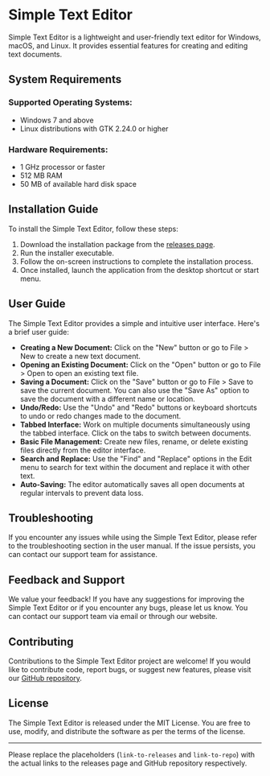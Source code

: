 # Simple Text Editor

Simple Text Editor is a lightweight and user-friendly text editor for Windows, macOS, and Linux. It provides essential features for creating and editing text documents.

## System Requirements

### Supported Operating Systems:
- Windows 7 and above
- Linux distributions with GTK 2.24.0 or higher

### Hardware Requirements:
- 1 GHz processor or faster
- 512 MB RAM
- 50 MB of available hard disk space

## Installation Guide

To install the Simple Text Editor, follow these steps:

1. Download the installation package from the [releases page](https://github.com/KiiingDom/comp3375-groupproject-simpletexteditor).
2. Run the installer executable.
3. Follow the on-screen instructions to complete the installation process.
4. Once installed, launch the application from the desktop shortcut or start menu.

## User Guide

The Simple Text Editor provides a simple and intuitive user interface. Here's a brief user guide:

- **Creating a New Document:** Click on the "New" button or go to File > New to create a new text document.
- **Opening an Existing Document:** Click on the "Open" button or go to File > Open to open an existing text file.
- **Saving a Document:** Click on the "Save" button or go to File > Save to save the current document. You can also use the "Save As" option to save the document with a different name or location.
- **Undo/Redo:** Use the "Undo" and "Redo" buttons or keyboard shortcuts to undo or redo changes made to the document.
- **Tabbed Interface:** Work on multiple documents simultaneously using the tabbed interface. Click on the tabs to switch between documents.
- **Basic File Management:** Create new files, rename, or delete existing files directly from the editor interface.
- **Search and Replace:** Use the "Find" and "Replace" options in the Edit menu to search for text within the document and replace it with other text.
- **Auto-Saving:** The editor automatically saves all open documents at regular intervals to prevent data loss.

## Troubleshooting

If you encounter any issues while using the Simple Text Editor, please refer to the troubleshooting section in the user manual. If the issue persists, you can contact our support team for assistance.

## Feedback and Support

We value your feedback! If you have any suggestions for improving the Simple Text Editor or if you encounter any bugs, please let us know. You can contact our support team via email or through our website.

## Contributing

Contributions to the Simple Text Editor project are welcome! If you would like to contribute code, report bugs, or suggest new features, please visit our [GitHub repository](https://github.com/KiiingDom/comp3375-groupproject-simpletexteditor).

## License

The Simple Text Editor is released under the MIT License. You are free to use, modify, and distribute the software as per the terms of the license.

---

Please replace the placeholders (`link-to-releases` and `link-to-repo`) with the actual links to the releases page and GitHub repository respectively.
